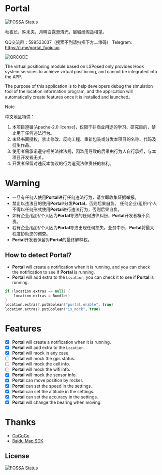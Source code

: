 # Portal
[![FOSSA Status](https://app.fossa.com/api/projects/git%2Bgithub.com%2Ffuqiuluo%2FPortal.svg?type=shield)](https://app.fossa.com/projects/git%2Bgithub.com%2Ffuqiuluo%2FPortal?ref=badge_shield)


秋夜长，殊未央，月明白露澄清光，层城绮阁遥相望。

QQ交流群：599533037（搜索不到请扫描下方二维码）
Telegram: https://t.me/portal_fuqiuluo

![QRCODE](img/qrcodemini.png)

The virtual positioning module based on LSPosed only provides Hook system services to achieve virtual positioning, and cannot be integrated into the APP.

The purpose of this application is to help developers debug the simulation tool of the location information program, and the application will automatically create features once it is installed and launched。

> [!note]
>
> 中文地区特供：
> 
> 1. 本项目遵循[Apache-2.0 license]，仅限于非商业用途的学习、研究目的，禁止用于任何违法行为。
> 2. 未经书面授权，禁止修改、反向工程、重新包装或分发本项目的名称、代码及衍生作品。
> 3. 使用者需承诺遵守相关法律法规，因滥用导致的后果由行为人自行承担，与本项目开发者无关。
> 4. 开发者保留对违反本协议的行为追究法律责任的权利。

# Warning

- 一旦有任何人使用**Portal**进行任何违法行为，请立即收集证据举报。
- 禁止以违法目的使用**Portal**/分发**Portal**，否则后果自负。 任何企业/组织/个人不得以任何形式使用**Portal**进行违法行为，否则后果自负。
- 如有企业/组织/个人因为**Portal**导致的任何法律纠纷，**Portal**开发者概不负责。
- 若有企业/组织/个人因为**Portal**导致出现任何损失，业务中断，**Portal**将最大程度协助您的调查。
- **Portal**开发者保留对**Portal**的最终解释权。

## How to detect **Portal**?

- **Portal** will create a notification when it is running, and you can check the notification to see if **Portal** is running.
- **Portal** will add extra to the `Location`, you can check it to see if **Portal** is running.

```kotlin
if (location.extras == null) {
    location.extras = Bundle()
}
location.extras?.putBoolean("portal.enable", true)
location.extras?.putBoolean("is_mock", true)
```

# Features

- [x] **Portal** will create a notification when it is running.
- [x] **Portal** will add extra to the `Location`.
- [x] **Portal** will mock in any case.
- [ ] **Portal** will mock the gps status.
- [ ] **Portal** will mock the cell info.
- [ ] **Portal** will mock the wifi info.
- [x] **Portal** will mock the sensor info.
- [x] **Portal** can move position by rocker.
- [x] **Portal** can set the speed in the settings.
- [x] **Portal** can set the altitude in the settings.
- [x] **Portal** can set the accuracy in the settings.
- [x] **Portal** will change the bearing when moving.

# Thanks

- [GoGoGo](https://github.com/ZCShou/GoGoGo)
- [Baidu Map SDK](https://lbsyun.baidu.com/faq/api?title=androidsdk)


## License
[![FOSSA Status](https://app.fossa.com/api/projects/git%2Bgithub.com%2Ffuqiuluo%2FPortal.svg?type=large)](https://app.fossa.com/projects/git%2Bgithub.com%2Ffuqiuluo%2FPortal?ref=badge_large)
